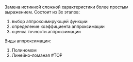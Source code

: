 Замена истинной сложной характеристики более простым выражением.
Состоит из 3х этапов:
1. выбор аппроксимирующей функции
2. определение коэффициента аппроксимации
3. оценка точности аппроксимации

Виды аппроксимации:
1. Полиномом
2. Линейно-ломаная
#ТОР 